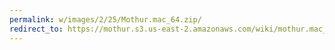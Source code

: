 ```yaml
---
permalink: w/images/2/25/Mothur.mac_64.zip/
redirect_to: https://mothur.s3.us-east-2.amazonaws.com/wiki/mothur.mac_64.zip
---
```


